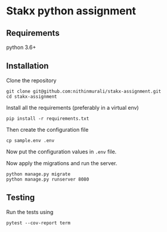 # Stakx python assignment

## Requirements
python 3.6+


## Installation

Clone the repository
```
git clone git@github.com:nithinmurali/stakx-assignment.git
cd stakx-assignment
```

Install all the requirements (preferably in a virtual env)
```
pip install -r requirements.txt
```

Then create the configuration file

```
cp sample.env .env
```

Now put the configuration values in `.env` file.

Now apply the migrations and run the server.

```
python manage.py migrate
python manage.py runserver 8080
```

## Testing

Run the tests using

```
pytest --cov-report term
```
